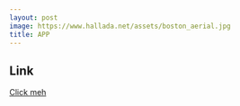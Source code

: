 ```yaml
---
layout: post
image: https://www.hallada.net/assets/boston_aerial.jpg
title: APP
---
```

<h2>Link</h2>
<a href="https://benleedcgs.github.io/app">Click meh</a>
